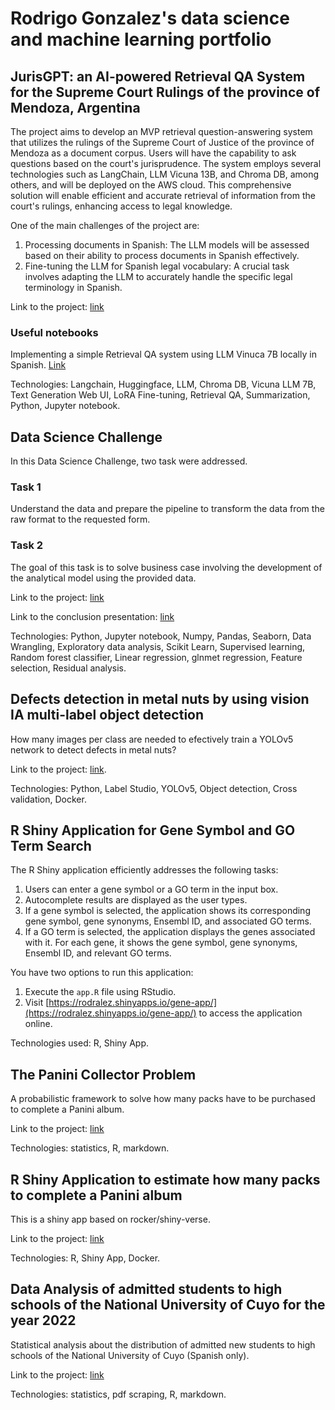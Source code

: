 # Rodrigo Gonzalez's data science and machine learning portfolio


## JurisGPT: an AI-powered Retrieval QA System for the Supreme Court Rulings of the province of Mendoza, Argentina

The project aims to develop an MVP retrieval question-answering system that utilizes the rulings of the Supreme Court of Justice of the province of Mendoza as a document corpus. Users will have the capability to ask questions based on the court's jurisprudence. The system employs several technologies such as LangChain, LLM Vicuna 13B, and Chroma DB, among others, and will be deployed on the AWS cloud. This comprehensive solution will enable efficient and accurate retrieval of information from the court's rulings, enhancing access to legal knowledge.

One of the main challenges of the project are:

1. Processing documents in Spanish: The LLM models will be assessed based on their ability to process documents in Spanish effectively.
2. Fine-tuning the LLM for Spanish legal vocabulary: A crucial task involves adapting the LLM to accurately handle the specific legal terminology in Spanish.

Link to the project: [link](https://github.com/rodralez/JurisGPT/)

### Useful notebooks

Implementing a simple Retrieval QA system using LLM Vinuca 7B locally in Spanish. [Link](https://github.com/rodralez/JurisGPT/blob/main/code/python/notebooks/babasonicos_retrieval_qa.ipynb) 

 
Technologies: Langchain, Huggingface, LLM, Chroma DB, Vicuna LLM 7B, Text Generation Web UI, LoRA Fine-tuning, Retrieval QA, Summarization, Python, Jupyter notebook.


## Data Science Challenge

In this Data Science Challenge, two task were addressed.

### Task 1 

Understand the data and prepare the pipeline to transform the data from the raw format to the requested form. 

### Task 2 

The goal of this task is to solve business case involving the development of the analytical model using the provided data.

Link to the project: [link](https://github.com/rodralez/ds-portfolio/tree/main/data-science-challenge)

Link to the conclusion presentation: [link](https://docs.google.com/presentation/d/1wrVYiHOGo5-GN8PoxldjUjPLqYsCdPgebQEmQnKhIJM/edit?usp=sharing)

Technologies: Python, Jupyter notebook, Numpy, Pandas, Seaborn, Data Wrangling, Exploratory data analysis, Scikit Learn, Supervised learning, Random forest classifier, Linear regression, glnmet regression, Feature selection, Residual analysis.


## Defects detection in metal nuts by using vision IA multi-label object detection

How many images per class are needed to efectively train a YOLOv5 network to detect defects in metal nuts?

Link to the project: [link](https://github.com/rodralez/ds-portfolio/tree/main/metal_nut).

Technologies: Python, Label Studio, YOLOv5, Object detection, Cross validation, Docker.


## R Shiny Application for Gene Symbol and GO Term Search

The R Shiny application efficiently addresses the following tasks:

1. Users can enter a gene symbol or a GO term in the input box.
2. Autocomplete results are displayed as the user types.
3. If a gene symbol is selected, the application shows its corresponding gene symbol, gene synonyms, Ensembl ID, and associated GO terms.
4. If a GO term is selected, the application displays the genes associated with it. For each gene, it shows the gene symbol, gene synonyms, Ensembl ID, and relevant GO terms.

You have two options to run this application:

1. Execute the `app.R` file using RStudio.
2. Visit [https://rodralez.shinyapps.io/gene-app/](https://rodralez.shinyapps.io/gene-app/) to access the application online.

Technologies used: R, Shiny App.


## The Panini Collector Problem

A probabilistic framework to solve how many packs have to be purchased to complete a Panini album.

Link to the project: [link](https://github.com/rodralez/ds-portfolio/tree/main/panini)

Technologies: statistics, R, markdown.


## R Shiny Application to estimate how many packs to complete a Panini album

This is a shiny app based on rocker/shiny-verse. 

Link to the project: [link](https://github.com/rodralez/ds-portfolio/tree/main/panini-app)

Technologies: R, Shiny App, Docker.


##  Data Analysis of admitted students to high schools of the National University of Cuyo for the year 2022

Statistical analysis about the distribution of admitted new students to high schools of the National University of Cuyo (Spanish only).

Link to the project: [link](https://github.com/rodralez/ds-portfolio/tree/main/uncuyo-ingreso)

Technologies: statistics, pdf scraping, R, markdown.
